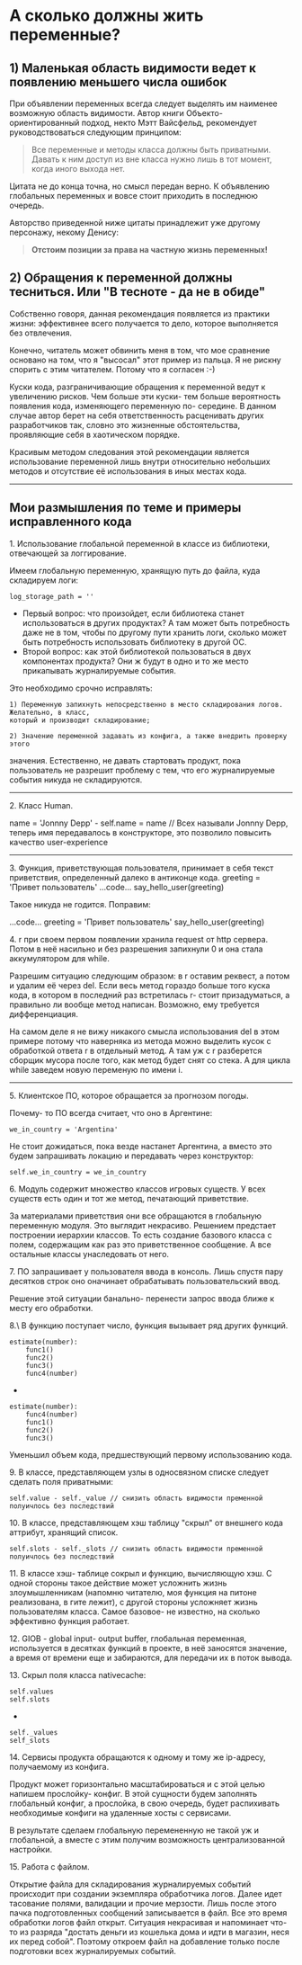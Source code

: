 # А сколько должны жить переменные?
## 1) Маленькая область видимости ведет к появлению меньшего числа ошибок

При объявлении переменных всегда следует выделять им наименее возможную область
видимости.
Автор книги Объекто- ориентированный подход, некто Мэтт Вайсфельд, рекомендует
руководствоваться следующим принципом:

> Все переменные и методы класса должны быть приватными. Давать к ним доступ из
> вне класса нужно лишь в тот момент, когда иного выхода нет.

Цитата не до конца точна, но смысл передан верно.
К объявлению глобальных переменных и вовсе стоит приходить в последнюю очередь.

Авторство приведенной ниже цитаты принадлежит уже другому персонажу, некому Денису:

>**Отстоим позиции за права на частную жизнь переменных!**

## 2) Обращения к переменной должны тесниться. Или "В тесноте - да не в обиде"

Собственно говоря, данная рекомендация появляется из практики жизни: эффективнее
всего получается то дело, которое выполняется без отвлечения.

Конечно, читатель может обвинить меня в том, что мое сравнение основано на том,
что я "высосал" этот пример из пальца. Я не рискну спорить с этим читателем.
Потому что я согласен :-)

Куски кода, разграничивающие обращения к переменной ведут к увеличению рисков.
Чем больше эти куски- тем больше вероятность появления кода, изменяющего
переменную по- середине. В данном случае автор берет на себя ответственность
расценивать других разработчиков так, словно это жизненные обстоятельства,
проявляющие себя в хаотическом порядке.

Красивым методом следования этой рекомендации является использование переменной
лишь внутри относительно небольших методов и отсутствие её использования в иных
местах кода.

***
## Мои размышления по теме и примеры исправленного кода

1\.  Использование глобальной переменной в классе из библиотеки, отвечающей за
логгирование.

Имеем глобальную переменную, хранящую путь до файла, куда складируем логи:
```
log_storage_path = ''
```

- Первый вопрос: что произойдет, если библиотека станет использоваться в других
продуктах? А там может быть потребность даже не в том, чтобы по другому пути
хранить логи, сколько может быть потребность использовать библиотеку в другой
ОС.
- Второй вопрос: как этой библиотекой пользоваться в двух компонентах продукта?
Они ж будут в одно и то же место прикапывать журналируемые события.

Это необходимо срочно исправлять:

    1) Переменную запихнуть непосредственно в место складирования логов. Желательно, в класс,
    который и производит складирование;

    2) Значение переменной задавать из конфига, а также внедрить проверку этого
   значения. Естественно, не давать стартовать продукт, пока пользователь не
   разрешит проблему с тем, что его журналируемые события никуда не
   складируются.

***

2\. Класс Human.

name = 'Jonnny Depp' - self.name = name // Всех называли Jonnny Depp, теперь имя
передавалось в конструкторе, это позволило повысить качество user-experience

***

3\. Функция, приветствующая пользователя, принимает в себя текст приветствия,
определенный далеко в антиконце кода.
greeting = 'Привет пользователь'
...code...
say_hello_user(greeting)

Такое никуда не годится. Поправим:

...code...
greeting = 'Привет пользователь'
say_hello_user(greeting)

4\. r при своем первом появлении хранила request от http сервера. Потом в неё
насильно и без разрешения запихнули 0 и она стала аккумулятором для while.

Разрешим ситуацию следующим образом: в r оставим реквест, а потом и удалим её
через del. Если весь метод гораздо больше того куска кода, в котором в последний
раз встретилась r- стоит призадуматься, а правильно ли вообще метод написан.
Возможно, ему требуется дифференциация.

На самом деле я не вижу никакого смысла использования del в этом примере потому
что наверняка из метода можно выделить кусок с обработкой ответа r в отдельный
метод. А там уж с r разберется сборщик мусора после того, как метод будет снят
со стека. А для цикла while заведем новую переменую по имени i.

***

5\. Клиентское ПО, которое обращается за прогнозом погоды.

Почему- то ПО всегда считает, что оно в Аргентине:
```
we_in_country = 'Argentina'
```

Не стоит дожидаться, пока везде настанет Аргентина, а вместо это будем
запрашивать локацию и передавать через конструктор:

```
self.we_in_country = we_in_country
```

6\. Модуль содержит множество классов игровых существ. У всех существ есть один и тот же метод,
печатающий приветствие.

За материалами приветствия они все обращаются в глобальную переменную модуля. Это выглядит
некрасиво. Решением предстает построении иерархии классов. То есть создание базового класса с полем,
содержащим как раз это приветственное сообщение. А все остальные классы унаследовать от него.

7\. ПО запрашивает у пользователя ввода в консоль. Лишь спустя пару десятков строк оно оначинает
обрабатывать пользовательский ввод.

Решение этой ситуации банально- перенести запрос ввода ближе к месту его обработки.

8.\ В функцию поступает число, функция вызывает ряд других функций.
```
estimate(number):
    func1()
    func2()
    func3()
    func4(number)
```
-
```
estimate(number):
    func4(number)
    func1()
    func2()
    func3()
```
Уменьшил объем кода, предшествующий первому использованию кода.

9\. В классе, представляющем узлы в односвязном списке следует сделать поля приватными:
```
self.value - self._value // снизить область видимости пременной полуичлось без последствий
```

10\. В классе, представляющем хэш таблицу "скрыл" от внешнего кода аттрибут, хранящий список.

```
self.slots - self._slots // снизить область видимости пременной полуичлось без последствий
```

11\. В классе хэш- таблице сокрыл и функцию, вычисляющую хэш. С одной стороны такое действие может
усложнить жизнь злоумышленникам (напомню читателю, моя функция на питоне реализована, в гите лежит),
с другой стороны усложняет жизнь пользователям класса. Самое базовое- не известно, на сколько
эффективно функция работает.

12\. GIOB - global input- output buffer, глобальная переменная, используется в десятках функций в
проекте, в неё заносятся значение, а время от времени еще и забираются, для передачи их в поток
вывода.

13\. Скрыл поля класса nativecache:
```
self.values
self.slots
```
-
```
self._values
self_slots
```

14\. Сервисы продукта обращаются к одному и тому же ip-адресу, получаемому
из конфига. 

Продукт может горизонтально масштабироваться и с этой целью напишем прослойку-
конфиг. В этой сущности будем заполнять глобальный конфиг, а прослойка, в свою
очередь, будет распихивать необходимые конфиги на удаленные хосты с сервисами.

В результате сделаем глобальную перемененную не такой уж и глобальной, а вместе
с этим получим возможность централизованной настройки.

15\. Работа с файлом.

Открытие файла для складирования журналируемых событий происходит при создании
экземпляра обработчика логов. Далее идет тасование полями, валидации и прочие
мерзости. Лишь после этого пачка подготовленных сообщений записывается в файл.
Все это время обработки логов файл открыт. Ситуация некрасивая и напоминает что-
то из разряда "достать деньги из кошелька дома и идти в магазин, неся их перед
собой". Поэтому откроем файл на добавление только после подготовки всех
журналируемых событий.
